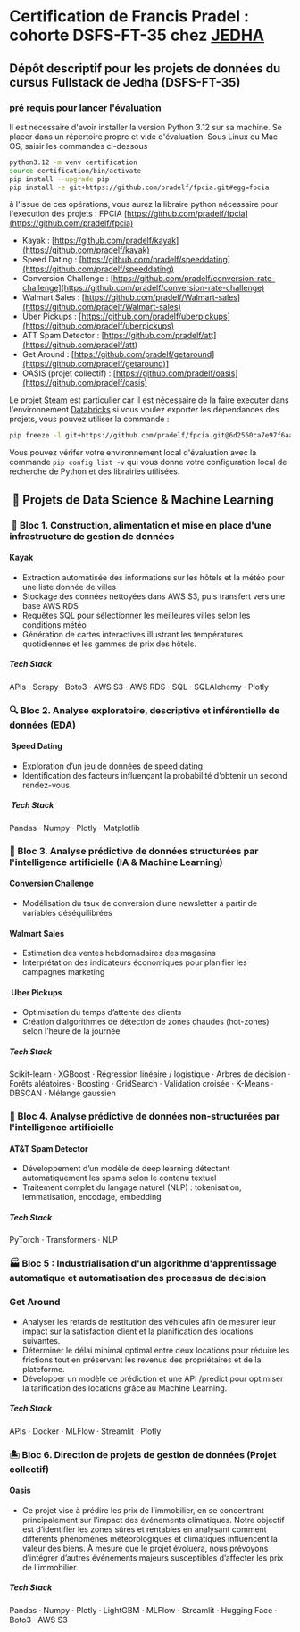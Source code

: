 # Certification de Francis Pradel : cohorte DSFS-FT-35 chez [JEDHA](https://www.jedha.co/formations/formation-data-scientist)

## Dépôt descriptif pour les projets de données du cursus Fullstack de Jedha (DSFS-FT-35)

### pré requis pour lancer l'évaluation

Il est necessaire d'avoir installer la version Python 3.12 sur sa machine.
Se placer dans un répertoire propre et vide d'évaluation. Sous Linux ou Mac OS, saisir les commandes ci-dessous

```bash
python3.12 -m venv certification
source certification/bin/activate
pip install --upgrade pip
pip install -e git+https://github.com/pradelf/fpcia.git#egg=fpcia


```

à l'issue de ces opérations, vous aurez la libraire python nécessaire pour l'execution des projets : FPCIA [https://github.com/pradelf/fpcia](https://github.com/pradelf/fpcia)

- Kayak : [https://github.com/pradelf/kayak](https://github.com/pradelf/kayak)
- Speed Dating : [https://github.com/pradelf/speeddating](https://github.com/pradelf/speeddating)
- Conversion Challenge : [https://github.com/pradelf/conversion-rate-challenge](https://github.com/pradelf/conversion-rate-challenge)
- Walmart Sales : [https://github.com/pradelf/Walmart-sales](https://github.com/pradelf/Walmart-sales)
- Uber Pickups : [https://github.com/pradelf/uberpickups](https://github.com/pradelf/uberpickups)
- ATT Spam Detector : [https://github.com/pradelf/att](<https://github.com/pradelf/att>)
- Get Around : [https://github.com/pradelf/getaround](https://github.com/pradelf/getaround)]
- OASIS (projet collectif) : [https://github.com/pradelf/oasis](https://github.com/pradelf/oasis)

Le projet [Steam](https://github.com/pradelf/steam) est particulier car il est nécessaire de la faire executer dans l'environnement [Databricks](https://www.databricks.com/fr)
si vous voulez exporter les dépendances des projets, vous pouvez utiliser la commande :

```bash
pip freeze -l git+https://github.com/pradelf/fpcia.git@6d2560ca7e97f6aa67a97c89445da45907015b30#egg=fpcia
```

Vous pouvez vérifer votre environnement local d'évaluation avec la commande ```pip config list -v``` qui vous donne votre configuration local de recherche de Python et des librairies utilisées.

##  💾 Projets de Data Science & Machine Learning

###  🧱 Bloc 1. Construction, alimentation et mise en place d'une infrastructure de gestion de données

#### Kayak

- Extraction automatisée des informations sur les hôtels et la météo pour une liste donnée de villes
- Stockage des données nettoyées dans AWS S3, puis transfert vers une base AWS RDS
- Requêtes SQL pour sélectionner les meilleures villes selon les conditions météo
- Génération de cartes interactives illustrant les températures quotidiennes et les gammes de prix des hôtels.

##### Tech Stack

APIs · Scrapy · Boto3 · AWS S3 · AWS RDS · SQL · SQLAlchemy · Plotly

### 🔍 Bloc 2. Analyse exploratoire, descriptive et inférentielle de données (EDA)

####  Speed Dating

- Exploration d’un jeu de données de speed dating
- Identification des facteurs influençant la probabilité d’obtenir un second rendez-vous.

#####  Tech Stack

Pandas · Numpy · Plotly · Matplotlib

### 🤖 Bloc 3. Analyse prédictive de données structurées par l'intelligence artificielle (IA & Machine Learning)

#### Conversion Challenge

- Modélisation du taux de conversion d’une newsletter à partir de variables déséquilibrées

#### Walmart Sales

- Estimation des ventes hebdomadaires des magasins
- Interprétation des indicateurs économiques pour planifier les campagnes marketing

####  Uber Pickups

- Optimisation du temps d’attente des clients
- Création d’algorithmes de détection de zones chaudes (hot-zones) selon l’heure de la journée

##### Tech Stack

Scikit-learn · XGBoost · Régression linéaire / logistique · Arbres de décision · Forêts aléatoires · Boosting · GridSearch · Validation croisée · K-Means · DBSCAN · Mélange gaussien

### 💬 Bloc 4. Analyse prédictive de données non-structurées par l'intelligence artificielle

#### AT&T Spam Detector

- Développement d’un modèle de deep learning détectant automatiquement les spams selon le contenu textuel
- Traitement complet du langage naturel (NLP) : tokenisation, lemmatisation, encodage, embedding

##### Tech Stack

PyTorch · Transformers · NLP

### 🏭 Bloc 5 : Industrialisation d'un algorithme d'apprentissage automatique et automatisation des processus de décision

### Get Around
- Analyser les retards de restitution des véhicules afin de mesurer leur impact sur la satisfaction client et la planification des locations suivantes.
- Déterminer le délai minimal optimal entre deux locations pour réduire les frictions tout en préservant les revenus des propriétaires et de la plateforme.
- Développer un modèle de prédiction et une API /predict pour optimiser la tarification des locations grâce au Machine Learning.

##### Tech Stack

APIs · Docker · MLFlow · Streamlit · Plotly

### 🏝️ Bloc 6. Direction de projets de gestion de données (Projet collectif)

#### Oasis

- Ce projet vise à prédire les prix de l’immobilier, en se concentrant principalement sur l’impact des événements climatiques.
Notre objectif est d’identifier les zones sûres et rentables en analysant comment différents phénomènes météorologiques et climatiques influencent la valeur des biens.
À mesure que le projet évoluera, nous prévoyons d’intégrer d’autres événements majeurs susceptibles d’affecter les prix de l’immobilier.


##### Tech Stack

Pandas · Numpy · Plotly · LightGBM · MLFlow · Streamlit · Hugging Face · Boto3 · AWS S3
